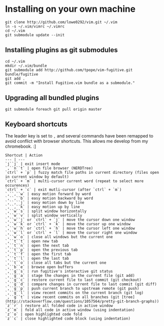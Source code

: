 # Installing on your own machine

    git clone http://github.com/lowe0292/vim.git ~/.vim
    ln -s ~/.vim/vimrc ~/.vimrc
    cd ~/.vim
    git submodule update --init 

## Installing plugins as git submodules

    cd ~/.vim
    mkdir ~/.vim/bundle
    git submodule add http://github.com/tpope/vim-fugitive.git bundle/fugitive
    git add .
    git commit -m "Install Fugitive.vim bundle as a submodule."

## Upgrading all bundled plugins
    
    git submodule foreach git pull origin master

## Keyboard shortcuts

The leader key is set to `,` and several commands have been remapped to avoid conflict with browser shortcuts. This allows me develop from my chromebook. :]

    Shortcut | Action
    --- | ---
    `j``j` | exit insert mode
    `,``n``t` | open file browser (NERDTree)
    `ctrl` + `p` | fuzzy match file paths in current directory (files open in current window by default)
    `ctrl` + `m` | multi-cursor current word (repeat to select more occurences)
    `ctrl` + `c` | exit mutli-cursor (after `ctrl` + `m`)
    `,``,``w` | easy motion forward by word
    `,``,``b` | easy motion backward by word
    `,``,``j` | easy motion down by line
    `,``,``k` | easy motion up by line
    `,``w``s` | split window horizontally
    `,``w``v` | split window vertically
    `,``w``j` or `ctrl` + `j` | move the cursor down one window
    `,``w``k` or `ctrl` + `k` | move the cursor up one window
    `,``w``h` or `ctrl` + `h` | move the cursor left one window
    `,``w``l` or `ctrl` + `l` | move the cursor right one window
    `,``w``o` | close all windows but the current one
    `,``t``t` | open new tab
    `,``t``n` | open the next tab
    `,``t``p` | open the previous tab
    `,``t``f` | open the first tab
    `,``t``l` | open the last tab
    `,``t``o` | close all tabs but the current one
    `,``b``e` | browse open buffers
    `,``g``s` | run fugitive's interactive git status
    `,``g``a` | stage the changes in the current file (git add)
    `,``g``c` | restore current file to last commit (git checkout)
    `,``g``d` | compare changes in current file to last commit (git diff)
    `,``g``p` | push current branch to upstream remote (git push)
    `,``g``l` | view recent commits on the current branch (git log)
    `,``g``t` | view recent commits on all branches (git [tree](http://stackoverflow.com/questions/1057564/pretty-git-branch-graphs))
    `z``r` | restore all folded code in active window
    `z``m` | fold all code in active window (using indentation)
    `z``o` | open highlighted code fold
    `z``c` | close highlighted code block (using indentation)
